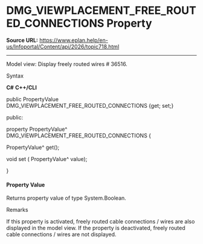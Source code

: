 # DMG_VIEWPLACEMENT_FREE_ROUTED_CONNECTIONS Property

**Source URL:** https://www.eplan.help/en-us/Infoportal/Content/api/2026/topic718.html

---

Model view: Display freely routed wires # 36516.

Syntax

**C#**
**C++/CLI**


public PropertyValue DMG_VIEWPLACEMENT_FREE_ROUTED_CONNECTIONS {get; set;}

public:

property PropertyValue^ DMG_VIEWPLACEMENT_FREE_ROUTED_CONNECTIONS {

   PropertyValue^ get();

   void set (    PropertyValue^ value);

}


#### Property Value

Returns property value of type System.Boolean.

Remarks

If this property is activated, freely routed cable connections / wires are also displayed in the model view. If the property is deactivated, freely routed cable connections / wires are not displayed.
